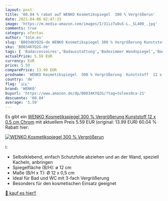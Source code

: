 ```yaml
---
layout: post
title: '60.04 % rabat auf WENKO Kosmetikspiegel  300 % Vergrößerun'
date: 2021-04-06 02:47:33
image: 'https://m.media-amazon.com/images/I/31iz7uOuS-L._SL400_.jpg'
comments: true
category: ofertas
author: 'tole.es'
slug: 'B0034KYQ2G-de WENKO Kosmetikspiegel 300 % Vergrößerung Kunststoff 12 x...'
sku: 'B0034KYQ2G-de'
tags: [ 'Badaccessoires','Badausstattung','Badezimmer Wandspiegel','Badspiegel','Küche, Haushalt & Wohnen','wenko', ]
actualPrice: 5.59 EUR
currency: EUR
price: 5.59
comparePrice: 13.99 EUR
prodname: 'WENKO Kosmetikspiegel  300 % Vergrößerung  Kunststoff  12 x 0.5 cm  Chrom'
country: 'de'
flag: '🇩🇪'
brand: 'WENKO'
buyurl: 'https://www.amazon.de/dp/B0034KYQ2G/?tag=tolees0ca-21'
descuento: '60.04'
average: '5.59'
---
```


Es gibt ein [WENKO Kosmetikspiegel  300 % Vergrößerung  Kunststoff  12 x 0.5 cm  Chrom](https://www.amazon.de/dp/B0034KYQ2G/?tag=tolees0ca-21) mit aktuellem Preis 5.59 EUR (original: 13.99 EUR) 60.04 % Rabatt hier:

[![WENKO Kosmetikspiegel  300 % Vergrößerun](https://m.media-amazon.com/images/I/31iz7uOuS-L._SL400_.jpg)](https://www.amazon.de/dp/B0034KYQ2G/?tag=tolees0ca-21)

ℹ️:

- Selbstklebend, einfach Schutzfolie abziehen und an der Wand, speziell Kacheln, anbringen
- Spiegelfläche (B/H): ø 12 cm
- Maße (B/H x T): Ø 12 x 0,5 cm
- Ideal für Bad und WC mit 3-fach Vergrößerung
- Besonders für den kosmetischen Einsatz geeignet

[🛒 kauf es hier!!](https://www.amazon.de/dp/B0034KYQ2G/?tag=tolees0ca-21)
